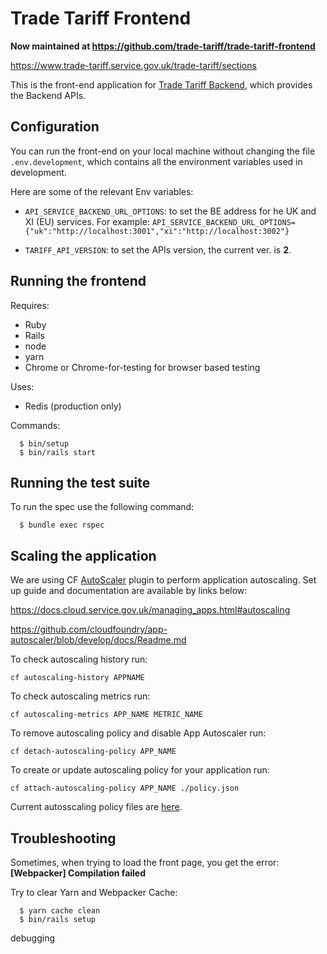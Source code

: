 # Trade Tariff Frontend

__Now maintained at https://github.com/trade-tariff/trade-tariff-frontend__

https://www.trade-tariff.service.gov.uk/trade-tariff/sections

This is the front-end application for [Trade Tariff Backend](https://github.com/trade-tariff/trade-tariff-backend), which provides the Backend APIs.


## Configuration

You can run the front-end on your local machine without changing the file `.env.development`, which contains all the environment variables used in development.

Here are some of the relevant Env variables:

- `API_SERVICE_BACKEND_URL_OPTIONS`: to set the BE address for he UK and XI (EU) services.
    For example: `API_SERVICE_BACKEND_URL_OPTIONS={"uk":"http://localhost:3001","xi":"http://localhost:3002"}`

- `TARIFF_API_VERSION`:  to set the APIs version, the current ver. is **2**.

## Running the frontend

Requires:
* Ruby
* Rails
* node
* yarn
* Chrome or Chrome-for-testing for browser based testing

Uses:
* Redis (production only)

Commands:

```
  $ bin/setup
  $ bin/rails start
```

## Running the test suite

To run the spec use the following command:

```
  $ bundle exec rspec
```

## Scaling the application

We are using CF [AutoScaler](https://github.com/cloudfoundry/app-autoscaler) plugin to perform application autoscaling. Set up guide and documentation are available by links below:

https://docs.cloud.service.gov.uk/managing_apps.html#autoscaling

https://github.com/cloudfoundry/app-autoscaler/blob/develop/docs/Readme.md



To check autoscaling history run:

    cf autoscaling-history APPNAME

To check autoscaling metrics run:

    cf autoscaling-metrics APP_NAME METRIC_NAME
 
To remove autoscaling policy and disable App Autoscaler run:

    cf detach-autoscaling-policy APP_NAME

To create or update autoscaling policy for your application run:

    cf attach-autoscaling-policy APP_NAME ./policy.json


Current autosscaling policy files are [here](https://github.com/trade-tariff/trade-tariff-frontend/tree/main/config/autoscaling).

## Troubleshooting

Sometimes, when trying to load the front page, you get the error: **[Webpacker] Compilation failed**

Try to clear Yarn and Webpacker Cache:
```
  $ yarn cache clean
  $ bin/rails setup
```
debugging
